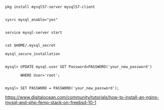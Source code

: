 ﻿```

pkg install mysql57-server mysql57-client

```

```

sysrc mysql_enable="yes"

```

```

service mysql-server start

```

```

cat $HOME/.mysql_secret

mysql_secure_installation

```

```

mysql> UPDATE mysql.user SET Password=PASSWORD('your_new_password')

       WHERE User='root'; 

```

```

mysql> SET PASSWORD = PASSWORD('your_new_password');

```



https://www.digitalocean.com/community/tutorials/how-to-install-an-nginx-mysql-and-php-femp-stack-on-freebsd-10-1
